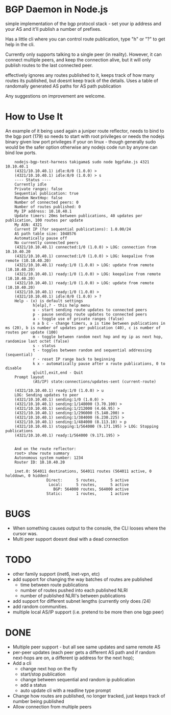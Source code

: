 
BGP Daemon in Node.js
=====================

simple implementation of the bgp protocol stack - set your ip address and your AS and it'll publish a
number of prefixes.

Has a little cli where you can control route publication, type "h" or "?" to get help in the cli.

Currently only supports talking to a single peer (in reality). However, it can connect multiple peers, and
keep the connection alive, but it will only publish routes to the last connected peer.

effectively ignores any routes published to it, keeps track of how many routes its published, but doesnt
keep track of the details. Uses a table of randomally generated AS paths for AS path publication

Any suggestions on improvement are welcome.





How to Use It
=============

An example of it being used again a juniper route reflector, needs to bind to the bgp port (179) so needs
to start with root privileges or needs the nodejs binary given low port privileges if your on linux - though
generally sudo would be the safer option otherwise any nodejs code run by anyone can bind low ports. 

		nodejs-bgp-test-harness takigama$ sudo node bgpfake.js 4321 10.10.40.1
		(4321/10.10.40.1) idle:0/0 (1.0.0) > 
		(4321/10.10.40.1) idle:0/0 (1.0.0) > s
		---- Status ----
		Currently idle
		Private ranges: false
		Sequential publication: true
		Random NextHop: false
		Number of connected peers: 0
		Number of routes published: 0
		My IP address: 10.10.40.1
		Update timers: 20ms between publications, 40 updates per publication, 100 routes per update
		My ASN: 4321
		Current IP (for sequential publications): 1.0.00/24
		AS path table size: 1048576
		Automatically pause off
		No currently connected peers
		(4321/10.10.40.1) connected:1/0 (1.0.0) > LOG: connection from 10.10.40.20
		(4321/10.10.40.1) connected:1/0 (1.0.0) > LOG: keepalive from remote (10.10.40.20)
		(4321/10.10.40.1) ready:1/0 (1.0.0) > LOG: update from remote (10.10.40.20)
		(4321/10.10.40.1) ready:1/0 (1.0.0) > LOG: keepalive from remote (10.10.40.20)
		(4321/10.10.40.1) ready:1/0 (1.0.0) > LOG: update from remote (10.10.40.20)
		(4321/10.10.40.1) ready:1/0 (1.0.0) >
		(4321/10.10.40.1) idle:0/0 (1.0.0) > ?
		Help - (x) is default settings
		        h[elp],? - this help menu
		        u - start sending route updates to connected peers
		        p - pause sending route updates to connected peers
		        a - toggle use of private ranges (false)
		        n a b c - change timers, a is time between publications in ms (20), b is number of updates per publication (40), c is number of routes per update (100)
		        m - toggle between random next hop and my ip as next hop, randomise last octet (false)
		        s - status
		        t - toggles between random and sequential addressing (sequential)
		        r - reset IP range back to beginning
		        k x - automatically pause after x route publications, 0 to disable
		        q[uit],exit,end - Quit
		Prompt layout
		        (AS/IP) state:connections/updates-sent (current-route)
		 
		(4321/10.10.40.1) ready:1/0 (1.0.0) > u
		LOG: Sending updates to peer
		(4321/10.10.40.1) sending:1/0 (1.0.0) > 
		(4321/10.10.40.1) sending:1/148000 (3.70.100) > 
		(4321/10.10.40.1) sending:1/212000 (4.66.95) > 
		(4321/10.10.40.1) sending:1/296000 (5.140.200) > 
		(4321/10.10.40.1) sending:1/384000 (6.230.225) > 
		(4321/10.10.40.1) sending:1/484000 (8.113.10) > p
		(4321/10.10.40.1) stopping:1/564000 (9.171.195) > LOG: Stopping publications
		(4321/10.10.40.1) ready:1/564000 (9.171.195) > 
		
		
		And on the route reflector:
		root> show route summary 
		Autonomous system number: 1234
		Router ID: 10.10.40.20
		
		inet.0: 564011 destinations, 564011 routes (564011 active, 0 holddown, 0 hidden)
		              Direct:      5 routes,      5 active
		               Local:      5 routes,      5 active
		                 BGP: 564000 routes, 564000 active
		              Static:      1 routes,      1 active
		





BUGS
====
 - When something causes output to the console, the CLI looses where the cursor was.
 - Multi peer support doesnt deal with a dead connection


TODO
====
 - other family support (inet6, inet-vpn, etc)
 - add support for changing the way batches of routes are published
 	- time between route publications
 	- number of routes pushed into each published NLRI
 	- number of published NLRI's between publications
 - add support for different subnet lengths (currently only does /24)
 - add random communities.
 - multiple local AS/IP support (i.e. pretend to be more then one bgp peer)

 
 

 
 
DONE
====
 - Multiple peer support - but all see same updates and same remote AS
 - per-peer updates (each peer gets a different AS path and if random next-hops are on, a different ip address for the next hop);
 - Add a cli
   - change next hop on the fly
   - start/stop publication
   - change between sequential and random ip publication
   - add a status
   - auto update cli with a readline type prompt
 - Change how routes are published, no longer tracked, just keeps track of number being published
 - Allow connection from multiple peers

